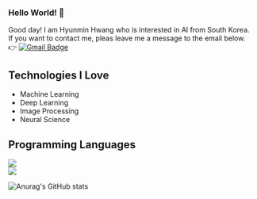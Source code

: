 ### Hello World!  👋
Good day! I am Hyunmin Hwang who is interested in AI from South Korea.\
If you want to contact me, pleas leave me a message to the email below.\
👉 [![Gmail Badge](https://img.shields.io/badge/Gmail-d14836?style=flat-square&logo=Gmail&logoColor=white&link=mailto:hwangkei0212@gmail.com)](mailto:hwangkei0212@gmail.com)

## Technologies I Love
- Machine Learning
- Deep Learning
- Image Processing
- Neural Science

## Programming Languages
<img src="https://img.shields.io/badge/Python-3766AB?style=flat-square&logo=Python&logoColor=white"/></a> \
<img src="https://img.shields.io/badge/C-CCCC00?style=flat-square&logo=C&logoColor=white"/></a>

![Anurag's GitHub stats](https://github-readme-stats.vercel.app/api?username=HYUNMIN-HWANG&show_icons=true&theme=radical)
<!--
**HYUNMIN-HWANG/HYUNMIN-HWANG** is a ✨ _special_ ✨ repository because its `README.md` (this file) appears on your GitHub profile.

Here are some ideas to get you started:

- 🔭 I’m currently working on ...
- 🌱 I’m currently learning ...
- 👯 I’m looking to collaborate on ...
- 🤔 I’m looking for help with ...
- 💬 Ask me about ...
- 📫 How to reach me: ...
- 😄 Pronouns: ...
- ⚡ Fun fact: ...
-->
